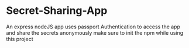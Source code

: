 # Secret-Sharing-App
An express nodeJS app uses passport Authentication to access the app and share the secrets anonymously
make sure to init the npm while using this project
